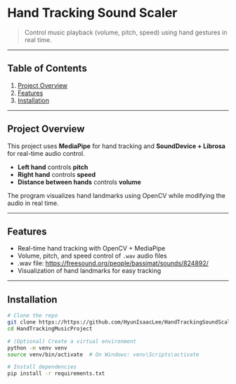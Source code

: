 # Hand Tracking Sound Scaler

> Control music playback (volume, pitch, speed) using hand gestures in real time.

---

## Table of Contents
1. [Project Overview](#project-overview)
2. [Features](#features)
3. [Installation](#installation)

---

## Project Overview
This project uses **MediaPipe** for hand tracking and **SoundDevice + Librosa** for real-time audio control.

- **Left hand** controls **pitch**  
- **Right hand** controls **speed**  
- **Distance between hands** controls **volume**

The program visualizes hand landmarks using OpenCV while modifying the audio in real time.

---

## Features
- Real-time hand tracking with OpenCV + MediaPipe
- Volume, pitch, and speed control of `.wav` audio files
- .wav file: https://freesound.org/people/bassimat/sounds/824892/
- Visualization of hand landmarks for easy tracking

---

## Installation

```bash
# Clone the repo
git clone https://https://github.com/HyunIsaacLee/HandTrackingSoundScaler.git
cd HandTrackingMusicProject

# (Optional) Create a virtual environment
python -m venv venv
source venv/bin/activate  # On Windows: venv\Scripts\activate

# Install dependencies
pip install -r requirements.txt
